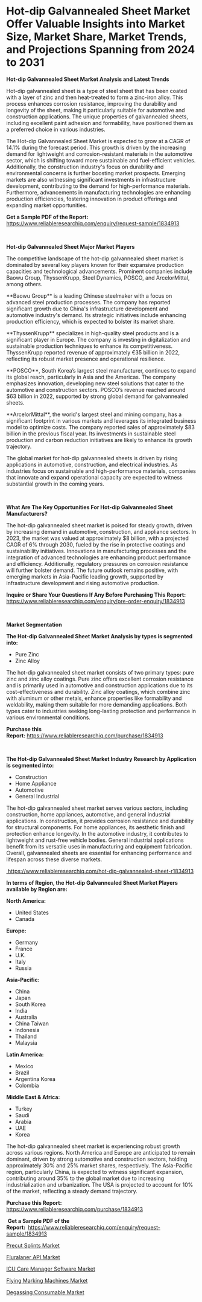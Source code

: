 <p><h1>Hot-dip Galvannealed Sheet Market Offer Valuable Insights into Market Size, Market Share, Market Trends, and Projections Spanning from 2024 to 2031</h1></p><p><strong>Hot-dip Galvannealed Sheet Market Analysis and Latest Trends</strong></p>
<p><p>Hot-dip galvannealed sheet is a type of steel sheet that has been coated with a layer of zinc and then heat-treated to form a zinc-iron alloy. This process enhances corrosion resistance, improving the durability and longevity of the sheet, making it particularly suitable for automotive and construction applications. The unique properties of galvannealed sheets, including excellent paint adhesion and formability, have positioned them as a preferred choice in various industries.</p><p>The Hot-dip Galvannealed Sheet Market is expected to grow at a CAGR of 14.1% during the forecast period. This growth is driven by the increasing demand for lightweight and corrosion-resistant materials in the automotive sector, which is shifting toward more sustainable and fuel-efficient vehicles. Additionally, the construction industry's focus on durability and environmental concerns is further boosting market prospects. Emerging markets are also witnessing significant investments in infrastructure development, contributing to the demand for high-performance materials. Furthermore, advancements in manufacturing technologies are enhancing production efficiencies, fostering innovation in product offerings and expanding market opportunities.</p></p>
<p><strong>Get a Sample PDF of the Report:&nbsp;</strong> <a href="https://www.reliableresearchiq.com/enquiry/request-sample/1834913?utm_campaign=1735&utm_medium=2&utm_source=Github&utm_content=ia&utm_term=16102024&utm_id=hot-dip-galvannealed-sheet">https://www.reliableresearchiq.com/enquiry/request-sample/1834913</a></p>
<p>&nbsp;</p>
<p><strong>Hot-dip Galvannealed Sheet Major Market Players</strong></p>
<p><p>The competitive landscape of the hot-dip galvannealed sheet market is dominated by several key players known for their expansive production capacities and technological advancements. Prominent companies include Baowu Group, ThyssenKrupp, Steel Dynamics, POSCO, and ArcelorMittal, among others.</p><p>**Baowu Group** is a leading Chinese steelmaker with a focus on advanced steel production processes. The company has reported significant growth due to China's infrastructure development and automotive industry's demand. Its strategic initiatives include enhancing production efficiency, which is expected to bolster its market share.</p><p>**ThyssenKrupp** specializes in high-quality steel products and is a significant player in Europe. The company is investing in digitalization and sustainable production techniques to enhance its competitiveness. ThyssenKrupp reported revenue of approximately €35 billion in 2022, reflecting its robust market presence and operational resilience.</p><p>**POSCO**, South Korea’s largest steel manufacturer, continues to expand its global reach, particularly in Asia and the Americas. The company emphasizes innovation, developing new steel solutions that cater to the automotive and construction sectors. POSCO’s revenue reached around $63 billion in 2022, supported by strong global demand for galvannealed sheets.</p><p>**ArcelorMittal**, the world's largest steel and mining company, has a significant footprint in various markets and leverages its integrated business model to optimize costs. The company reported sales of approximately $83 billion in the previous fiscal year. Its investments in sustainable steel production and carbon reduction initiatives are likely to enhance its growth trajectory.</p><p>The global market for hot-dip galvannealed sheets is driven by rising applications in automotive, construction, and electrical industries. As industries focus on sustainable and high-performance materials, companies that innovate and expand operational capacity are expected to witness substantial growth in the coming years.</p></p>
<p>&nbsp;</p>
<p><strong>What Are The Key Opportunities For Hot-dip Galvannealed Sheet Manufacturers?</strong></p>
<p><p>The hot-dip galvannealed sheet market is poised for steady growth, driven by increasing demand in automotive, construction, and appliance sectors. In 2023, the market was valued at approximately $8 billion, with a projected CAGR of 6% through 2030, fueled by the rise in protective coatings and sustainability initiatives. Innovations in manufacturing processes and the integration of advanced technologies are enhancing product performance and efficiency. Additionally, regulatory pressures on corrosion resistance will further bolster demand. The future outlook remains positive, with emerging markets in Asia-Pacific leading growth, supported by infrastructure development and rising automotive production.</p></p>
<p><strong>Inquire or Share Your Questions If Any Before Purchasing This Report:</strong> <a href="https://www.reliableresearchiq.com/enquiry/pre-order-enquiry/1834913?utm_campaign=1735&utm_medium=2&utm_source=Github&utm_content=ia&utm_term=16102024&utm_id=hot-dip-galvannealed-sheet">https://www.reliableresearchiq.com/enquiry/pre-order-enquiry/1834913</a></p>
<p>&nbsp;</p>
<p><strong>Market Segmentation</strong></p>
<p><strong>The Hot-dip Galvannealed Sheet Market Analysis by types is segmented into:</strong></p>
<p><ul><li>Pure Zinc</li><li>Zinc Alloy</li></ul></p>
<p><p>The hot-dip galvannealed sheet market consists of two primary types: pure zinc and zinc alloy coatings. Pure zinc offers excellent corrosion resistance and is primarily used in automotive and construction applications due to its cost-effectiveness and durability. Zinc alloy coatings, which combine zinc with aluminum or other metals, enhance properties like formability and weldability, making them suitable for more demanding applications. Both types cater to industries seeking long-lasting protection and performance in various environmental conditions.</p></p>
<p><strong>Purchase this Report:&nbsp;</strong><a href="https://www.reliableresearchiq.com/purchase/1834913?utm_campaign=1735&utm_medium=2&utm_source=Github&utm_content=ia&utm_term=16102024&utm_id=hot-dip-galvannealed-sheet">https://www.reliableresearchiq.com/purchase/1834913</a></p>
<p>&nbsp;</p>
<p><strong>The Hot-dip Galvannealed Sheet Market Industry Research by Application is segmented into:</strong></p>
<p><ul><li>Construction</li><li>Home Appliance</li><li>Automotive</li><li>General Industrial</li></ul></p>
<p><p>The hot-dip galvannealed sheet market serves various sectors, including construction, home appliances, automotive, and general industrial applications. In construction, it provides corrosion resistance and durability for structural components. For home appliances, its aesthetic finish and protection enhance longevity. In the automotive industry, it contributes to lightweight and rust-free vehicle bodies. General industrial applications benefit from its versatile uses in manufacturing and equipment fabrication. Overall, galvannealed sheets are essential for enhancing performance and lifespan across these diverse markets.</p></p>
<p><a href="https://www.reliableresearchiq.com/hot-dip-galvannealed-sheet-r1834913?utm_campaign=1735&utm_medium=2&utm_source=Github&utm_content=ia&utm_term=16102024&utm_id=hot-dip-galvannealed-sheet">&nbsp;https://www.reliableresearchiq.com/hot-dip-galvannealed-sheet-r1834913</a></p>
<p><strong>In terms of Region, the Hot-dip Galvannealed Sheet Market Players available by Region are:</strong></p>
<p>
    <p> <strong> North America: </strong>
        <ul>
            <li>United States</li>
            <li>Canada</li>
        </ul>
        </p> 
    <p> <strong> Europe: </strong>
        <ul>
            <li>Germany</li>
            <li>France</li>
            <li>U.K.</li>
            <li>Italy</li>
            <li>Russia</li>
        </ul>
        </p> 
    <p> <strong> Asia-Pacific: </strong>
        <ul>
            <li>China</li>
            <li>Japan</li>
            <li>South Korea</li>
            <li>India</li>
            <li>Australia</li>
            <li>China Taiwan</li>
            <li>Indonesia</li>
            <li>Thailand</li>
            <li>Malaysia</li>
        </ul>
        </p> 
    <p> <strong> Latin America: </strong>
        <ul>
            <li>Mexico</li>
            <li>Brazil</li>
            <li>Argentina Korea</li>
            <li>Colombia</li>
        </ul>
        </p> 
    <p> <strong> Middle East & Africa: </strong>
        <ul>
            <li>Turkey</li>
            <li>Saudi</li>
            <li>Arabia</li>
            <li>UAE</li>
            <li>Korea</li>
        </ul>
    </p>
    </p>
<p><p>The hot-dip galvannealed sheet market is experiencing robust growth across various regions. North America and Europe are anticipated to remain dominant, driven by strong automotive and construction sectors, holding approximately 30% and 25% market shares, respectively. The Asia-Pacific region, particularly China, is expected to witness significant expansion, contributing around 35% to the global market due to increasing industrialization and urbanization. The USA is projected to account for 10% of the market, reflecting a steady demand trajectory.</p></p>
<p><strong>Purchase this Report: </strong><a href="https://www.reliableresearchiq.com/purchase/1834913?utm_campaign=1735&utm_medium=2&utm_source=Github&utm_content=ia&utm_term=16102024&utm_id=hot-dip-galvannealed-sheet">https://www.reliableresearchiq.com/purchase/1834913</a></p>
<p>&nbsp;<strong>Get a Sample PDF of the Report:&nbsp;&nbsp;</strong><a href="https://www.reliableresearchiq.com/enquiry/request-sample/1834913?utm_campaign=1735&utm_medium=2&utm_source=Github&utm_content=ia&utm_term=16102024&utm_id=hot-dip-galvannealed-sheet">https://www.reliableresearchiq.com/enquiry/request-sample/1834913</a></p>
<p><strong></strong></p>
<p><p><a href="https://www.linkedin.com/pulse/precut-splints-market-pulse-122-expansion-blueprint-2024-2031-almde?trk=public_post_embed_feed-article-content&utm_campaign=1735&utm_medium=2&utm_source=Github&utm_content=ia&utm_term=16102024&utm_id=hot-dip-galvannealed-sheet">Precut Splints Market</a></p><p><a href="https://www.linkedin.com/pulse/fluralaner-api-market-innovations-trends-comprehensive-study-djsxe?utm_campaign=1735&utm_medium=2&utm_source=Github&utm_content=ia&utm_term=16102024&utm_id=hot-dip-galvannealed-sheet">Fluralaner API Market</a></p><p><a href="https://www.linkedin.com/pulse/icu-care-manager-software-market-outlook-complete-industry-rpiae?trk=public_post_embed_feed-article-content&utm_campaign=1735&utm_medium=2&utm_source=Github&utm_content=ia&utm_term=16102024&utm_id=hot-dip-galvannealed-sheet">ICU Care Manager Software Market</a></p><p><a href="https://www.linkedin.com/pulse/top-trends-transforming-flying-marking-machines-market-2024-ulfge?trk=public_post_embed_feed-article-content&utm_campaign=1735&utm_medium=2&utm_source=Github&utm_content=ia&utm_term=16102024&utm_id=hot-dip-galvannealed-sheet">Flying Marking Machines Market</a></p><p><a href="https://www.linkedin.com/pulse/degassing-consumable-industry-forecast-market-shifts-strategic-xixke?trk=public_post_embed_feed-article-content&utm_campaign=1735&utm_medium=2&utm_source=Github&utm_content=ia&utm_term=16102024&utm_id=hot-dip-galvannealed-sheet">Degassing Consumable Market</a></p></p>